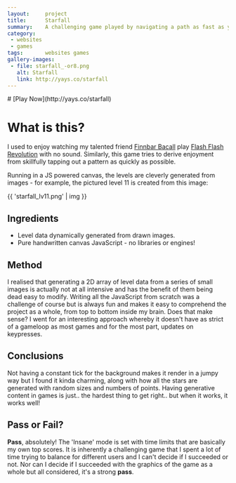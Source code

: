 ```yaml
---
layout:     project
title:      Starfall
summary:    A challenging game played by navigating a path as fast as you can.
category:
 - websites
 - games
tags:       websites games
gallery-images:
 - file: starfall_-or8.png
   alt: Starfall
   link: http://yays.co/starfall
---
```


<div class="text-center color--2 listing__hidden" markdown="1">
# [Play Now<i class="fa fa-play-circle"></i>](http://yays.co/starfall)
</div>

# What is this?
I used to enjoy watching my talented friend [Finnbar Bacall](https://github.com/fbacall) play [Flash Flash Revolution](http://www.flashflashrevolution.com/) with no sound.
Similarly, this game tries to derive enjoyment from skillfully tapping out a pattern as quickly as possible.
<!--readmore-->

Running in a JS powered canvas, the levels are cleverly generated from images - for example, the pictured level 11 is created from this image:

{{ 'starfall_lv11.png' | img }}


## Ingredients
* Level data dynamically generated from drawn images.
* Pure handwritten canvas JavaScript - no libraries or engines!

## Method
I realised that generating a 2D array of level data from a series of small images is actually not at all intensive and has the benefit of them being dead easy to modify.
Writing all the JavaScript from scratch was a challenge of course but is always fun and makes it easy to comprehend the project as a whole, from top to bottom inside my brain.
Does that make sense?
I went for an interesting approach whereby it doesn't have as strict of a gameloop as most games and for the most part, updates on keypresses.

## Conclusions
Not having a constant tick for the background makes it render in a jumpy way but I found it kinda charming, along with how all the stars are generated with random sizes and numbers of points. Having generative content in games is just.. the hardest thing to get right.. but when it works, it works well!

## Pass or Fail?
**Pass**, absolutely!
The 'Insane' mode is set with time limits that are basically my own top scores. It is inherently a challenging game that I spent a lot of time trying to balance for different users and I can't decide if I succeeded or not. Nor can I decide if I succeeded with the graphics of the game as a whole but all considered, it's a strong **pass**.